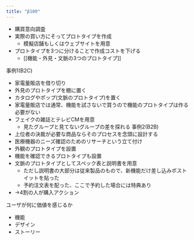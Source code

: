 ```yaml
---
title: "β100"
---
```


- 購買意向調査
- 実際の買い方にそってプロトタイプを作成
    - 模擬店舗もしくはウェブサイトを用意
- プロトタイプを3つに分けることで作成コストを下げる
    - [[機能・外見・文脈の3つのプロトタイプ]]

事例1(B2C)
- 家電量販店を借り切り
- 外見のプロトタイプを棚に置く
- カタログやポップ(文脈のプロトタイプ)を置く
- 家電量販店では通常、機能を試さないで買うので機能のプロトタイプは作る必要がない
- フェイクの雑誌とテレビCMを用意
    - 見たグループと見てないグループの差を探れる
事例2(B2B)
- 上位者の決裁が必要な商品ならそのプロセスを念頭に設計する
- 医療機器のニーズ確認のためのリサーチという立て付け
- 外観のプロトタイプを設置
- 機能を確認できるプロトタイプも設置
- 文脈のプロトタイプとしてスペック表と説明書を用意
    - ただし説明書の大部分は従来製品のもので、新機能だけ差し込みポストイットを貼った
    - 予約注文表を配った、ここで予約した場合には特典あり
- →4割の人が購入アクション


ユーザが何に価値を感じるか
- 機能
- デザイン
- ストーリー
